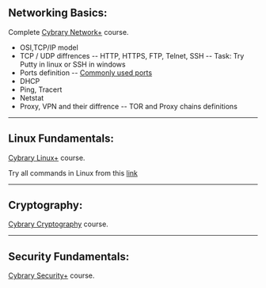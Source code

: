 ## Networking Basics:
Complete [Cybrary Network+](https://www.cybrary.it/course/comptia-network-plus/) course.

- OSI,TCP/IP model
- TCP / UDP diffrences
-- HTTP, HTTPS, FTP, Telnet, SSH
-- Task: Try Putty in linux or SSH in windows
- Ports definition
-- [Commonly used ports](http://www.pearsonitcertification.com/articles/article.aspx?p=1868080)
- DHCP
- Ping, Tracert
- Netstat
- Proxy, VPN and their diffrence
-- TOR and Proxy chains definitions

***
## Linux Fundamentals:
[Cybrary Linux+](https://www.cybrary.it/course/comptia-linux-plus-archive/) course.

Try all commands in Linux from this [link](https://www.thegeekstuff.com/2010/11/50-linux-commands/)
***
## Cryptography:
[Cybrary Cryptography](https://www.cybrary.it/course/cryptography/) course.
***
## Security Fundamentals:
[Cybrary Security+](https://www.cybrary.it/course/comptia-security-plus/) course.
